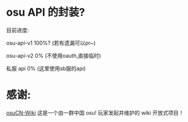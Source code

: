 # osu API 的封装?

目前进度:

osu-api-v1 100%? (若有遗漏可以pr~)

osu-api-v2 0% (不使用oauth,直接临时)

私服 api 0% (这里使用sb服的api)

# 感谢:
[osuCN-Wiki](https://docs.osuwiki.cn/) 这是一个由一群中国 osu! 玩家发起并维护的 wiki 开放式项目！